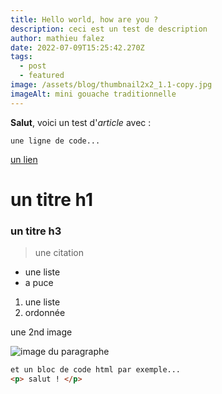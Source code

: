 ```yaml
---
title: Hello world, how are you ?
description: ceci est un test de description
author: mathieu falez
date: 2022-07-09T15:25:42.270Z
tags:
  - post
  - featured
image: /assets/blog/thumbnail2x2_1.1-copy.jpg
imageAlt: mini gouache traditionnelle
---
```

**Salut**, voici un test d'*article* avec :

`une ligne de code...`

[un lien](www.google.fr)

# un titre h1

### un titre h3

> une citation

* une liste
* a puce

1. une liste
2. ordonnée

une 2nd image

![image du paragraphe](/assets/blog/thumbnail2x2_4.1-copy.jpg "img2")

```html
et un bloc de code html par exemple...
<p> salut ! </p>
```